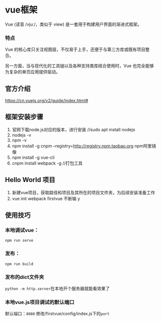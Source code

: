 # vue框架

Vue (读音 /vjuː/，类似于 view) 是一套用于构建用户界面的渐进式框架。



### 特点
Vue 的核心库只关注视图层，不仅易于上手，还便于与第三方库或既有项目整合。

另一方面，当与现代化的工具链以及各种支持类库结合使用时，Vue 也完全能够为复杂的单页应用提供驱动。







## 官方介绍

<https://cn.vuejs.org/v2/guide/index.html#>








## 框架安装步骤

1. 官网下载node.js对应的版本，进行安装
    //sudo apt install nodejs
2. nodejs -v
3. npm -v
4. npm install -g cnpm –registry=http://registry.npm.taobao.org
npm阿里镜像
5. npm install -g vue-cli
6. cnpm install webpack -g //打包工具

## Hello World 项目
1. 新建vue项目，获取路径和项目及其所在的项目文件夹，为后续安装准备工作
2. vue init webpack firstvue
    不断输 y










## 使用技巧

### 本地调试vue：
    npm run serve

### 发布：
    npm run build

### 发布的dict文件夹
`python -m http.server`在本地开个服务器就能看效果了


### 本地vue.js项目调试的默认端口
默认端口：`8080`
修改/firstvue/config/index.js下的`port`   